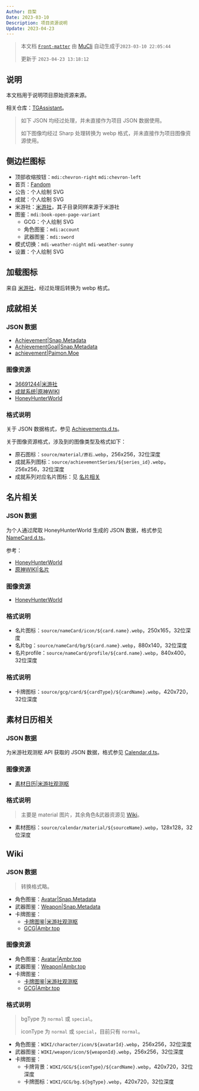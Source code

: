 ```yaml
---
Author: 目棃
Date: 2023-03-10
Description: 项目资源说明
Update: 2023-04-23
---
```


> 本文档 [`Front-matter`](https://github.com/BTMuli/Mucli#FrontMatter) 由 [MuCli](https://github.com/BTMuli/Mucli) 自动生成于`2023-03-10 22:05:44`
> 
> 更新于 `2023-04-23 13:18:12`

## 说明

本文档用于说明项目原始资源来源。

相关仓库：[TGAssistant](https://github.com/BTMuli/TGAssistant)。

> 如下 JSON 均经过处理，并未直接作为项目 JSON 数据使用。
> 
> 如下图像均经过 Sharp 处理转换为 webp 格式，并未直接作为项目图像资源使用。

## 侧边栏图标

- 顶部收缩按钮：`mdi:chevron-right` `mdi:chevron-left`
- 首页：[Fandom](https://genshin-impact.fandom.com/wiki/Genshin_Impact_Wiki)
- 公告：个人绘制 SVG
- 成就：个人绘制 SVG
- 米游社：[米游社](https://www.miyoushe.com)，其子目录同样来源于米游社
- 图鉴：`mdi:book-open-page-variant`
  - GCG：个人绘制 SVG
  - 角色图鉴：`mdi:account`
  - 武器图鉴：`mdi:sword`
- 模式切换：`mdi-weather-night` `mdi-weather-sunny`
- 设置：个人绘制 SVG

## 加载图标

来自 [米游社](https://www.miyoushe.com/ys/article/4957262)，经过处理后转换为 webp 格式。

## 成就相关

### JSON 数据

- [Achievement|Snap.Metadata](https://github.com/DGP-Studio/Snap.Metadata/blob/main/Output/CHS/Achievement.json)
- [AchievementGoal|Snap.Metadata](https://github.com/DGP-Studio/Snap.Metadata/blob/main/Output/CHS/AchievementGoal.json)
- [achievement|Paimon.Moe](https://github.com/MadeBaruna/paimon-moe/blob/main/src/data/achievement/zh.json)

### 图像资源

- [36691244|米游社](https://www.miyoushe.com/ys/article/36691244)
- [成就系统|原神WIKI](https://wiki.biligame.com/ys/%E6%88%90%E5%B0%B1%E7%B3%BB%E7%BB%9F)
- [HoneyHunterWorld](https://genshin.honeyhunterworld.com/?lang=EN)

### 格式说明

关于 JSON 数据格式，参见 [Achievements.d.ts](https://github.com/BTMuli/Tauri.Genshin/blob/master/src/types/Achievement.d.ts)。

关于图像资源格式，涉及到的图像类型及格式如下：

- 原石图标：`source/material/原石.webp`，256x256，32位深度
- 成就系列图标：`source/achievementSeries/${series_id}.webp`，256x256，32位深度
- 成就系列对应名片图标：见 [名片相关](#名片相关)

## 名片相关

### JSON 数据

为个人通过爬取 HoneyHunterWorld 生成的 JSON 数据，格式参见 [NameCard.d.ts](https://github.com/BTMuli/Tauri.Genshin/blob/master/src/types/NameCard.d.ts)。

参考：

- [HoneyHunterWorld](https://genshin.honeyhunterworld.com/?lang=CHS)
- [原神WIKI|名片](https://wiki.biligame.com/ys/%E5%90%8D%E7%89%87)

### 图像资源

- [HoneyHunterWorld](https://genshin.honeyhunterworld.com/?lang=EN)

### 格式说明

- 名片图标：`source/nameCard/icon/${card.name}.webp`，250x165，32位深度
- 名片bg：`source/nameCard/bg/${card.name}.webp`，880x140，32位深度
- 名片profile：`source/nameCard/profile/${card.name}.webp`，840x400，32位深度

### 格式说明

- 卡牌图标：`source/gcg/card/${cardType}/${cardName}.webp`，420x720，32位深度

## 素材日历相关

### JSON 数据

为米游社观测枢 API 获取的 JSON 数据，格式参见 [Calendar.d.ts](https://github.com/BTMuli/Tauri.Genshin/blob/master/src/types/Calendar.d.ts)。

### 图像资源

- [素材日历|米游社观测枢](https://bbs.mihoyo.com/ys/obc/channel/map/231)

### 格式说明

> 主要是 material 图片，其余角色&武器资源见 [Wiki](#wiki)。

- 素材图标：`source/calendar/material/${sourceName}.webp`，128x128，32位深度

## Wiki

### JSON 数据

> 转换格式略。

- 角色图鉴：[Avatar|Snap.Metadata](https://github.com/DGP-Studio/Snap.Metadata/blob/main/Output/CHS/Avatar.json)
- 武器图鉴：[Weapon|Snap.Metadata](https://github.com/DGP-Studio/Snap.Metadata/blob/main/Output/CHS/Weapon.json)
- 卡牌图鉴：
  - [卡牌图鉴|米游社观测枢](https://bbs.mihoyo.com/ys/obc/channel/map/231)
  - [GCG|Ambr.top](https://ambr.top/chs/gcg)

### 图像资源

- 角色图鉴：[Avatar|Ambr.top](https://ambr.top/chs/archive/avatar)
- 武器图鉴：[Weapon|Ambr.top](https://ambr.top/chs/archive/weapon)
- 卡牌图鉴：
  - [卡牌图鉴|米游社观测枢](https://bbs.mihoyo.com/ys/obc/channel/map/231)
  - [GCG|Ambr.top](https://ambr.top/chs/gcg)

### 格式说明

> bgType 为 `normal` 或 `special`。
>
> iconType 为 `normal` 或 `special`，目前只有 `normal`。

- 角色图鉴：`WIKI/character/icon/${avatarId}.webp`，256x256，32位深度
- 武器图鉴：`WIKI/weapon/icon/${weaponId}.webp`，256x256，32位深度
- 卡牌图鉴：
  - 卡牌背景：`WIKI/GCG/${iconType}/${cardName}.webp`，420x720，32位深度
  - 卡牌图标：`WIKI/GCG/bg.${bgType}.webp`，420x720，32位深度


